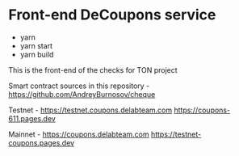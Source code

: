 # Front-end DeCoupons service

- yarn
- yarn start
- yarn build

This is the front-end of the checks for TON project

Smart contract sources in this repository - https://github.com/AndreyBurnosov/cheque

Testnet - https://testnet.coupons.delabteam.com 
https://coupons-611.pages.dev

Mainnet - https://coupons.delabteam.com
https://testnet-coupons.pages.dev


